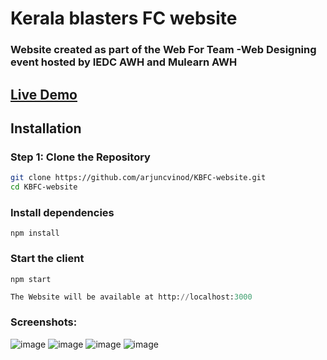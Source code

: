 # Kerala blasters FC website
### Website created as part of the Web For Team -Web Designing event hosted by IEDC AWH and Mulearn AWH
## [Live Demo](https://kbfc.vercel.app)

## Installation

### Step 1: Clone the Repository

```bash
git clone https://github.com/arjuncvinod/KBFC-website.git
cd KBFC-website
```
### Install dependencies
```console 
npm install
```
### Start the client
```console
npm start
```
```python
The Website will be available at http://localhost:3000
```


### Screenshots:
![image](https://github.com/arjuncvinod/KBFC-website/assets/68469520/807f21a4-d442-45d3-b75e-7e7b5bd43958)
![image](https://github.com/arjuncvinod/KBFC-website/assets/68469520/07aaa6c4-018b-4996-bd39-9f9e1e4aa8f6)
![image](https://github.com/arjuncvinod/KBFC-website/assets/68469520/1e6a7652-baa4-4019-95f2-2990dbb0a830)
![image](https://github.com/arjuncvinod/KBFC-website/assets/68469520/dfcb172a-ab7e-4545-aeca-314f3593b4b7)



